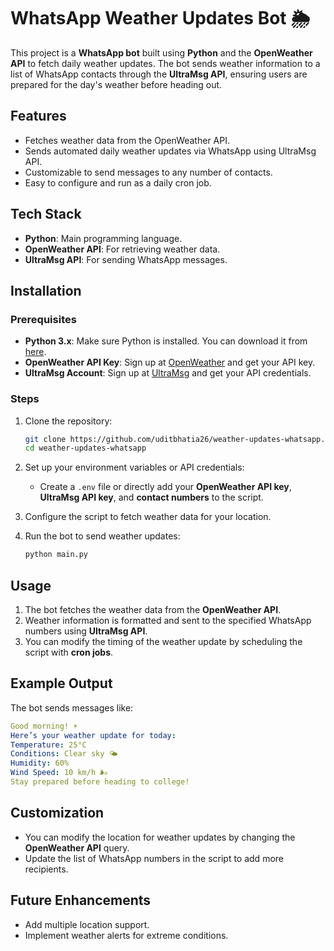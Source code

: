 # WhatsApp Weather Updates Bot 🌦️

This project is a **WhatsApp bot** built using **Python** and the **OpenWeather API** to fetch daily weather updates. The bot sends weather information to a list of WhatsApp contacts through the **UltraMsg API**, ensuring users are prepared for the day's weather before heading out.

## Features

- Fetches weather data from the OpenWeather API.
- Sends automated daily weather updates via WhatsApp using UltraMsg API.
- Customizable to send messages to any number of contacts.
- Easy to configure and run as a daily cron job.

## Tech Stack

- **Python**: Main programming language.
- **OpenWeather API**: For retrieving weather data.
- **UltraMsg API**: For sending WhatsApp messages.

## Installation

### Prerequisites

- **Python 3.x**: Make sure Python is installed. You can download it from [here](https://www.python.org/downloads/).
- **OpenWeather API Key**: Sign up at [OpenWeather](https://openweathermap.org/api) and get your API key.
- **UltraMsg Account**: Sign up at [UltraMsg](https://www.ultramsg.com/) and get your API credentials.

### Steps

1. Clone the repository:

   ```bash
   git clone https://github.com/uditbhatia26/weather-updates-whatsapp.git
   cd weather-updates-whatsapp
   ```

2. Set up your environment variables or API credentials:
   - Create a `.env` file or directly add your **OpenWeather API key**, **UltraMsg API key**, and **contact numbers** to the script.

3. Configure the script to fetch weather data for your location.

4. Run the bot to send weather updates:

   ```bash
   python main.py
   ```

## Usage

1. The bot fetches the weather data from the **OpenWeather API**.
2. Weather information is formatted and sent to the specified WhatsApp numbers using **UltraMsg API**.
3. You can modify the timing of the weather update by scheduling the script with **cron jobs**.

## Example Output

The bot sends messages like:

```yaml
Good morning! ☀️
Here’s your weather update for today:
Temperature: 25°C
Conditions: Clear sky 🌤️
Humidity: 60%
Wind Speed: 10 km/h 🌬️
Stay prepared before heading to college!
```

## Customization

- You can modify the location for weather updates by changing the **OpenWeather API** query.
- Update the list of WhatsApp numbers in the script to add more recipients.

## Future Enhancements

- Add multiple location support.
- Implement weather alerts for extreme conditions.
